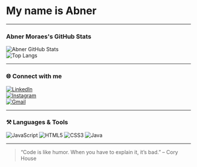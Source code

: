 # My name is Abner

---

### Abner Moraes's GitHub Stats

![Abner GitHub Stats](https://github-readme-stats.vercel.app/api?username=abner-moraes&show_icons=true&theme=tokyonight&hide=issues)  
![Top Langs](https://github-readme-stats.vercel.app/api/top-langs/?username=abner-moraes&layout=compact&theme=tokyonight)

---

### 🌐 Connect with me

[![LinkedIn](https://img.shields.io/badge/-LinkedIn-0077B5?style=for-the-badge&logo=linkedin&logoColor=white)](https://www.linkedin.com/in/abner-de-oliveira-moraes-58b537323)  
[![Instagram](https://img.shields.io/badge/-Instagram-E4405F?style=for-the-badge&logo=instagram&logoColor=white)](https://www.instagram.com/abner_oli?igsh=bjcyMjJrZW9wdmNj)  
[![Gmail](https://img.shields.io/badge/-Gmail-D14836?style=for-the-badge&logo=gmail&logoColor=white)](mailto:abner.oliveira.moraes@escola.pr.gov.br)

---

### ⚒️ Languages & Tools

![JavaScript](https://img.shields.io/badge/-JavaScript-F7DF1E?style=flat-square&logo=javascript&logoColor=black)
![HTML5](https://img.shields.io/badge/-HTML5-E34F26?style=flat-square&logo=html5&logoColor=white)
![CSS3](https://img.shields.io/badge/-CSS3-1572B6?style=flat-square&logo=css3)
![Java](https://img.shields.io/badge/-Java-007396?style=flat-square&logo=java&logoColor=white)

---

> “Code is like humor. When you have to explain it, it’s bad.” – Cory House
